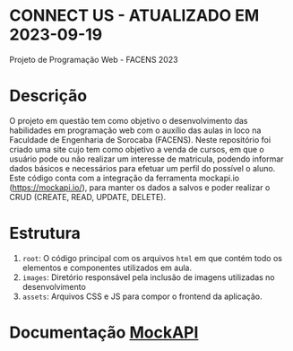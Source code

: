 # CONNECT US - ATUALIZADO EM 2023-09-19
Projeto de Programação Web - FACENS 2023

# Descrição
O projeto em questão tem como objetivo o desenvolvimento das habilidades em programação web com o auxílio das aulas in loco na Faculdade de Engenharia de Sorocaba (FACENS). Neste repositório foi criado uma site cujo tem como objetivo a venda de cursos, em que o usuário pode ou não realizar um interesse de matricula, podendo informar dados básicos e necessários para efetuar um perfil do possível o aluno. 
Este código conta com a integração da ferramenta mockapi.io (https://mockapi.io/), para manter os dados a salvos e poder realizar o CRUD (CREATE, READ, UPDATE, DELETE).

# Estrutura
1. `root`: O código principal com os arquivos `html` em que contém todo os elementos e componentes utilizados em aula.
2. `images`: Diretório responsável pela inclusão de imagens utilizadas no desenvolvimento
3. `assets`: Arquivos CSS e JS para compor o frontend da aplicação.

# Documentação [MockAPI](https://github.com/mockapi-io/docs/wiki/Quick-start-guide)
